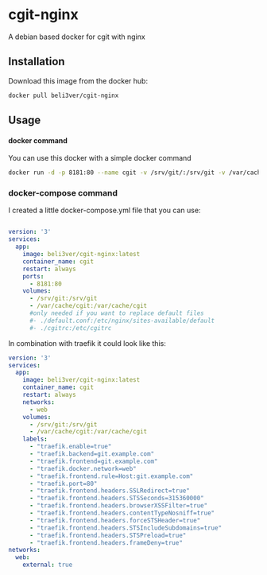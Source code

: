 # cgit-nginx
A debian based docker for cgit with nginx

## Installation
Download this image from the docker hub:
```bash
docker pull beli3ver/cgit-nginx
```
## Usage

#### docker command
You can use this docker with a simple docker command
```bash
docker run -d -p 8181:80 --name cgit -v /srv/git/:/srv/git -v /var/cache/cgit:/var/cache/cgit beli3ver/cgit-nginx:latest
```
### docker-compose command
I created a little docker-compose.yml file that you can use:

```yaml

version: '3'
services:
  app:
    image: beli3ver/cgit-nginx:latest
    container_name: cgit
    restart: always
    ports:
      - 8181:80
    volumes:
      - /srv/git:/srv/git
      - /var/cache/cgit:/var/cache/cgit
      #only needed if you want to replace default files
      #- ./default.conf:/etc/nginx/sites-available/default
      #- ./cgitrc:/etc/cgitrc
```
In combination with traefik it could look like this:
```yaml
version: '3'
services:
  app:
    image: beli3ver/cgit-nginx:latest
    container_name: cgit
    restart: always
    networks:
      - web
    volumes:
      - /srv/git:/srv/git
      - /var/cache/cgit:/var/cache/cgit
    labels:
      - "traefik.enable=true"
      - "traefik.backend=git.example.com"
      - "traefik.frontend=git.example.com"
      - "traefik.docker.network=web"
      - "traefik.frontend.rule=Host:git.example.com"
      - "traefik.port=80"
      - "traefik.frontend.headers.SSLRedirect=true"
      - "traefik.frontend.headers.STSSeconds=315360000"
      - "traefik.frontend.headers.browserXSSFilter=true"
      - "traefik.frontend.headers.contentTypeNosniff=true"
      - "traefik.frontend.headers.forceSTSHeader=true"
      - "traefik.frontend.headers.STSIncludeSubdomains=true"
      - "traefik.frontend.headers.STSPreload=true"
      - "traefik.frontend.headers.frameDeny=true"
networks:
  web:
    external: true
```
